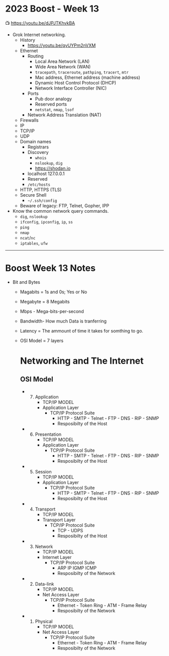 # 2023 Boost - Week 13

📺 <https://youtu.be/dJPJTKhvkBA>

* Grok Internet networking.
    * History
        * <https://youtu.be/qvUYPm2nVXM>
    * Ethernet
        * Routing
           * Local Area Network (LAN)
           * Wide Area Network (WAN)
           * `tracepath`, `traceroute`, `pathping`, `tracert`, `mtr`
           * Mac address, Ethernet address (machine address)
           * Dynamic Host Control Protocol (DHCP)
           * Network Interface Controller (NIC)
        * Ports
           * Pub door analogy
           * Reserved ports
           * `netstat`, `nmap`, `lsof`
        * Network Address Translation (NAT)
    * Firewalls
    * IP
    * TCP/IP
    * UDP
    * Domain names
        * Registrars
        * Discovery
            * `whois`
            * `nslookup`, `dig`
            * <https://shodan.io>
        * localhost 127.0.0.1
        * Reserved
        * `/etc/hosts`
    * HTTP, HTTPS (TLS)
    * Secure Shell
        * `~/.ssh/config`
    * Beware of legacy: FTP, Telnet, Gopher, IPP
* Know the common network query commands.
    * `dig`, `nslookup`
    * `ifconfig`, `ipconfig`, `ip`, `ss`
    * `ping`
    * `nmap`
    * `ncat`/`nc`
    * `iptables`, `ufw`
    
---

# Boost Week 13 Notes

* Bit and Bytes
    * Magabits = 1s and 0s; Yes or No
    * Megabyte = 8 Megabits
    * Mbps - Mega-bits-per-second
    * Bandwidth- How much Data is tranferring
    * Latency = The ammount of time it takes for somthing to go.
    * OSI Model = 7 layers

         
        # Networking and The Internet
        ## OSI Model        
        * 7. Application
                * TCP/IP MODEL
                * Application Layer
                    * TCP/IP Protocol Suite
                        * HTTP - SMTP - Telnet - FTP - DNS - RIP - SNMP
                        * Resposibilty of the Host
        * 6. Presentation
                * TCP/IP MODEL
                * Application Layer
                    * TCP/IP Protocol Suite
                        * HTTP - SMTP - Telnet - FTP - DNS - RIP - SNMP
                        * Resposibilty of the Host
        * 5. Session
                * TCP/IP MODEL
                * Application Layer
                    * TCP/IP Protocol Suite
                        * HTTP - SMTP - Telnet - FTP - DNS - RIP - SNMP
                        * Resposibilty of the Host
        * 4. Transport
                * TCP/IP MODEL
                * Transport Layer
                    * TCP/IP Protocol Suite
                        * TCP - UDPS
                        * Resposibilty of the Host

        * 3. Network
                * TCP/IP MODEL
                * Internet Layer
                    * TCP/IP Protocol Suite
                        * ARP IP IGMP ICMP
                        * Resposibilty of the Network

        * 2. Data-link
                * TCP/IP MODEL
                * Net Access Layer
                    * TCP/IP Protocol Suite
                        * Ethernet - Token Ring - ATM - Frame Relay
                        * Resposibilty of the Network

        * 1. Physical
                * TCP/IP MODEL
                * Net Access Layer
                    * TCP/IP Protocol Suite
                        * Ethernet - Token Ring - ATM - Frame Relay
                        * Resposibilty of the Network